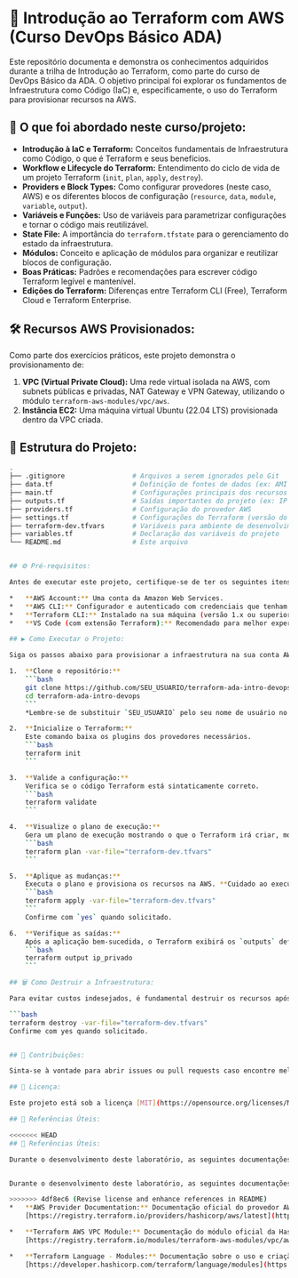 # 🚀 Introdução ao Terraform com AWS (Curso DevOps Básico ADA)

Este repositório documenta e demonstra os conhecimentos adquiridos durante a trilha de Introdução ao Terraform, como parte do curso de DevOps Básico da ADA. O objetivo principal foi explorar os fundamentos de Infraestrutura como Código (IaC) e, especificamente, o uso do Terraform para provisionar recursos na AWS.

## 🌟 O que foi abordado neste curso/projeto:

*   **Introdução à IaC e Terraform:** Conceitos fundamentais de Infraestrutura como Código, o que é Terraform e seus benefícios.
*   **Workflow e Lifecycle do Terraform:** Entendimento do ciclo de vida de um projeto Terraform (`init`, `plan`, `apply`, `destroy`).
*   **Providers e Block Types:** Como configurar provedores (neste caso, AWS) e os diferentes blocos de configuração (`resource`, `data`, `module`, `variable`, `output`).
*   **Variáveis e Funções:** Uso de variáveis para parametrizar configurações e tornar o código mais reutilizável.
*   **State File:** A importância do `terraform.tfstate` para o gerenciamento do estado da infraestrutura.
*   **Módulos:** Conceito e aplicação de módulos para organizar e reutilizar blocos de configuração.
*   **Boas Práticas:** Padrões e recomendações para escrever código Terraform legível e mantenível.
*   **Edições do Terraform:** Diferenças entre Terraform CLI (Free), Terraform Cloud e Terraform Enterprise.

## 🛠️ Recursos AWS Provisionados:

Como parte dos exercícios práticos, este projeto demonstra o provisionamento de:

1.  **VPC (Virtual Private Cloud):** Uma rede virtual isolada na AWS, com subnets públicas e privadas, NAT Gateway e VPN Gateway, utilizando o módulo `terraform-aws-modules/vpc/aws`.
2.  **Instância EC2:** Uma máquina virtual Ubuntu (22.04 LTS) provisionada dentro da VPC criada.

## 📁 Estrutura do Projeto:

```bash
.
├── .gitignore                 # Arquivos a serem ignorados pelo Git
├── data.tf                    # Definição de fontes de dados (ex: AMI ID)
├── main.tf                    # Configurações principais dos recursos (VPC e EC2)
├── outputs.tf                 # Saídas importantes do projeto (ex: IP Privado da EC2)
├── providers.tf               # Configuração do provedor AWS
├── settings.tf                # Configurações do Terraform (versão do provedor)
├── terraform-dev.tfvars       # Variáveis para ambiente de desenvolvimento
├── variables.tf               # Declaração das variáveis do projeto
└── README.md                  # Este arquivo


## ⚙️ Pré-requisitos:

Antes de executar este projeto, certifique-se de ter os seguintes itens configurados:

*   **AWS Account:** Uma conta da Amazon Web Services.
*   **AWS CLI:** Configurador e autenticado com credenciais que tenham permissão para criar recursos EC2 e VPC.
*   **Terraform CLI:** Instalado na sua máquina (versão 1.x ou superior).
*   **VS Code (com extensão Terraform):** Recomendado para melhor experiência de desenvolvimento.

## ▶️ Como Executar o Projeto:

Siga os passos abaixo para provisionar a infraestrutura na sua conta AWS:

1.  **Clone o repositório:**
    ```bash
    git clone https://github.com/SEU_USUARIO/terraform-ada-intro-devops.git
    cd terraform-ada-intro-devops
    ```
    *Lembre-se de substituir `SEU_USUARIO` pelo seu nome de usuário no GitHub.*

2.  **Inicialize o Terraform:**
    Este comando baixa os plugins dos provedores necessários.
    ```bash
    terraform init
    ```

3.  **Valide a configuração:**
    Verifica se o código Terraform está sintaticamente correto.
    ```bash
    terraform validate
    ```

4.  **Visualize o plano de execução:**
    Gera um plano de execução mostrando o que o Terraform irá criar, modificar ou destruir.
    ```bash
    terraform plan -var-file="terraform-dev.tfvars"
    ```

5.  **Aplique as mudanças:**
    Executa o plano e provisiona os recursos na AWS. **Cuidado ao executar este comando, pois ele cria recursos na sua conta AWS que podem gerar custos.**
    ```bash
    terraform apply -var-file="terraform-dev.tfvars"
    ```
    Confirme com `yes` quando solicitado.

6.  **Verifique as saídas:**
    Após a aplicação bem-sucedida, o Terraform exibirá os `outputs` definidos, como o IP privado da instância EC2.
    ```bash
    terraform output ip_privado
    ```

## 🗑️ Como Destruir a Infraestrutura:

Para evitar custos indesejados, é fundamental destruir os recursos após terminar de usá-los.

```bash
terraform destroy -var-file="terraform-dev.tfvars"
Confirme com yes quando solicitado.


## 🤝 Contribuições:

Sinta-se à vontade para abrir issues ou pull requests caso encontre melhorias ou queira adicionar mais exemplos.

## 📄 Licença:

Este projeto está sob a licença [MIT](https://opensource.org/licenses/MIT).

## 🔗 Referências Úteis:

<<<<<<< HEAD
## 🔗 Referências Úteis:

Durante o desenvolvimento deste laboratório, as seguintes documentações foram consultadas:


Durante o desenvolvimento deste laboratório, as seguintes documentações foram consultadas e são recursos valiosos para aprofundar o conhecimento em Terraform e AWS:

>>>>>>> 4df8ec6 (Revise license and enhance references in README)
*   **AWS Provider Documentation:** Documentação oficial do provedor AWS para Terraform, detalhando todos os recursos e datasources disponíveis.
    [https://registry.terraform.io/providers/hashicorp/aws/latest](https://registry.terraform.io/providers/hashicorp/aws/latest)

*   **Terraform AWS VPC Module:** Documentação do módulo oficial da HashiCorp para provisionamento de VPCs na AWS, utilizado neste projeto.
    [https://registry.terraform.io/modules/terraform-aws-modules/vpc/aws/latest](https://registry.terraform.io/modules/terraform-aws-modules/vpc/aws/latest)

*   **Terraform Language - Modules:** Documentação sobre o uso e criação de módulos na linguagem Terraform, um conceito fundamental para projetos escaláveis.
    [https://developer.hashicorp.com/terraform/language/modules](https://developer.hashicorp.com/terraform/language/modules)
